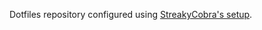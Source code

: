 Dotfiles repository configured using [StreakyCobra's setup](https://news.ycombinator.com/item?id=11071754).
